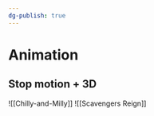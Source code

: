 ```yaml
---
dg-publish: true
---
```


# Animation

## Stop motion + 3D
![[Chilly-and-Milly]] 
![[Scavengers Reign]]